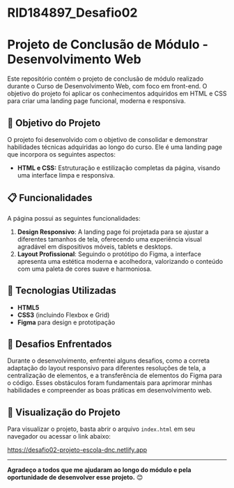 # RID184897_Desafio02

# Projeto de Conclusão de Módulo - Desenvolvimento Web

Este repositório contém o projeto de conclusão de módulo realizado durante o Curso de Desenvolvimento Web, com foco em front-end. O objetivo do projeto foi aplicar os conhecimentos adquiridos em HTML e CSS  para criar uma landing page funcional, moderna e responsiva.

## 🎯 Objetivo do Projeto

O projeto foi desenvolvido com o objetivo de consolidar e demonstrar habilidades técnicas adquiridas ao longo do curso. Ele é uma landing page que incorpora os seguintes aspectos:

- **HTML e CSS:** Estruturação e estilização completas da página, visando uma interface limpa e responsiva.

## 📋 Funcionalidades

A página possui as seguintes funcionalidades:

1. **Design Responsivo**: A landing page foi projetada para se ajustar a diferentes tamanhos de tela, oferecendo uma experiência visual agradável em dispositivos móveis, tablets e desktops.
3. **Layout Profissional**: Seguindo o protótipo do Figma, a interface apresenta uma estética moderna e acolhedora, valorizando o conteúdo com uma paleta de cores suave e harmoniosa.

## 🔧 Tecnologias Utilizadas

- **HTML5**
- **CSS3** (incluindo Flexbox e Grid)
- **Figma** para design e prototipação

## 🚀 Desafios Enfrentados

Durante o desenvolvimento, enfrentei alguns desafios, como a correta adaptação do layout responsivo para diferentes resoluções de tela, a centralização de elementos, e a transferência de elementos do Figma para o código. Esses obstáculos foram fundamentais para aprimorar minhas habilidades e compreender as boas práticas em desenvolvimento web.

## 🎨 Visualização do Projeto

Para visualizar o projeto, basta abrir o arquivo `index.html` em seu navegador ou acessar o link abaixo:

https://desafio02-projeto-escola-dnc.netlify.app

---

**Agradeço a todos que me ajudaram ao longo do módulo e pela oportunidade de desenvolver esse projeto.** 😊
